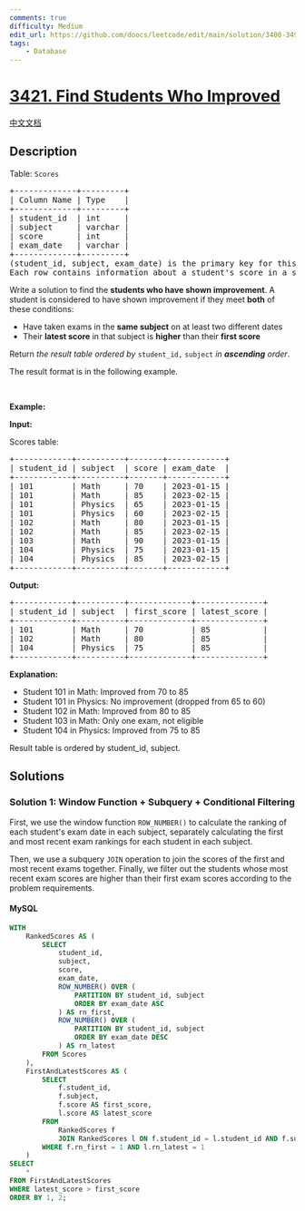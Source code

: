```yaml
---
comments: true
difficulty: Medium
edit_url: https://github.com/doocs/leetcode/edit/main/solution/3400-3499/3421.Find%20Students%20Who%20Improved/README_EN.md
tags:
    - Database
---
```


<!-- problem:start -->

# [3421. Find Students Who Improved](https://leetcode.com/problems/find-students-who-improved)

[中文文档](/solution/3400-3499/3421.Find%20Students%20Who%20Improved/README.md)

## Description

<!-- description:start -->

<p>Table: <code>Scores</code></p>

<pre>
+-------------+---------+
| Column Name | Type    |
+-------------+---------+
| student_id  | int     |
| subject     | varchar |
| score       | int     |
| exam_date   | varchar |
+-------------+---------+
(student_id, subject, exam_date) is the primary key for this table.
Each row contains information about a student&#39;s score in a specific subject on a particular exam date. score is between 0 and 100 (inclusive).
</pre>

<p>Write a solution to find the <strong>students who have shown improvement</strong>. A student is considered to have shown improvement if they meet <strong>both</strong> of these conditions:</p>

<ul>
	<li>Have taken exams in the <strong>same subject</strong> on at least two different dates</li>
	<li>Their <strong>latest score</strong> in that subject is <strong>higher</strong> than their <strong>first score</strong></li>
</ul>

<p>Return <em>the result table</em>&nbsp;<em>ordered by</em> <code>student_id,</code> <code>subject</code> <em>in <strong>ascending</strong> order</em>.</p>

<p>The result format is in the following example.</p>

<p>&nbsp;</p>
<p><strong class="example">Example:</strong></p>

<div class="example-block">
<p><strong>Input:</strong></p>

<p>Scores table:</p>

<pre class="example-io">
+------------+----------+-------+------------+
| student_id | subject  | score | exam_date  |
+------------+----------+-------+------------+
| 101        | Math     | 70    | 2023-01-15 |
| 101        | Math     | 85    | 2023-02-15 |
| 101        | Physics  | 65    | 2023-01-15 |
| 101        | Physics  | 60    | 2023-02-15 |
| 102        | Math     | 80    | 2023-01-15 |
| 102        | Math     | 85    | 2023-02-15 |
| 103        | Math     | 90    | 2023-01-15 |
| 104        | Physics  | 75    | 2023-01-15 |
| 104        | Physics  | 85    | 2023-02-15 |
+------------+----------+-------+------------+
</pre>

<p><strong>Output:</strong></p>

<pre class="example-io">
+------------+----------+-------------+--------------+
| student_id | subject  | first_score | latest_score |
+------------+----------+-------------+--------------+
| 101        | Math     | 70          | 85           |
| 102        | Math     | 80          | 85           |
| 104        | Physics  | 75          | 85           |
+------------+----------+-------------+--------------+
</pre>

<p><strong>Explanation:</strong></p>

<ul>
	<li>Student 101 in Math: Improved from 70 to 85</li>
	<li>Student 101 in Physics: No improvement (dropped from 65 to 60)</li>
	<li>Student 102 in Math: Improved from 80 to 85</li>
	<li>Student 103 in Math: Only one exam, not eligible</li>
	<li>Student 104 in Physics: Improved from 75 to 85</li>
</ul>

<p>Result table is ordered by student_id, subject.</p>
</div>

<!-- description:end -->

## Solutions

<!-- solution:start -->

### Solution 1: Window Function + Subquery + Conditional Filtering

First, we use the window function `ROW_NUMBER()` to calculate the ranking of each student's exam date in each subject, separately calculating the first and most recent exam rankings for each student in each subject.

Then, we use a subquery `JOIN` operation to join the scores of the first and most recent exams together. Finally, we filter out the students whose most recent exam scores are higher than their first exam scores according to the problem requirements.

<!-- tabs:start -->

#### MySQL

```sql
WITH
    RankedScores AS (
        SELECT
            student_id,
            subject,
            score,
            exam_date,
            ROW_NUMBER() OVER (
                PARTITION BY student_id, subject
                ORDER BY exam_date ASC
            ) AS rn_first,
            ROW_NUMBER() OVER (
                PARTITION BY student_id, subject
                ORDER BY exam_date DESC
            ) AS rn_latest
        FROM Scores
    ),
    FirstAndLatestScores AS (
        SELECT
            f.student_id,
            f.subject,
            f.score AS first_score,
            l.score AS latest_score
        FROM
            RankedScores f
            JOIN RankedScores l ON f.student_id = l.student_id AND f.subject = l.subject
        WHERE f.rn_first = 1 AND l.rn_latest = 1
    )
SELECT
    *
FROM FirstAndLatestScores
WHERE latest_score > first_score
ORDER BY 1, 2;
```

<!-- tabs:end -->

<!-- solution:end -->

<!-- problem:end -->

